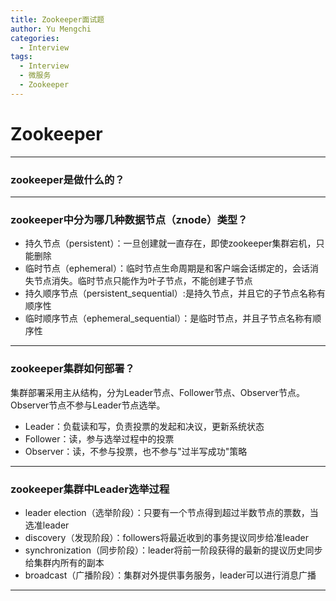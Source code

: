 ```yaml
---
title: Zookeeper面试题
author: Yu Mengchi
categories:
  - Interview 
tags:
  - Interview
  - 微服务
  - Zookeeper
---
```

  
# Zookeeper

---

### zookeeper是做什么的？



---

### zookeeper中分为哪几种数据节点（znode）类型？

- 持久节点（persistent）：一旦创建就一直存在，即使zookeeper集群宕机，只能删除
- 临时节点（ephemeral）：临时节点生命周期是和客户端会话绑定的，会话消失节点消失。临时节点只能作为叶子节点，不能创建子节点
- 持久顺序节点（persistent_sequential）:是持久节点，并且它的子节点名称有顺序性
- 临时顺序节点（ephemeral_sequential）：是临时节点，并且子节点名称有顺序性


---

### zookeeper集群如何部署？


集群部署采用主从结构，分为Leader节点、Follower节点、Observer节点。Observer节点不参与Leader节点选举。

- Leader：负载读和写，负责投票的发起和决议，更新系统状态
- Follower：读，参与选举过程中的投票
- Observer：读，不参与投票，也不参与"过半写成功"策略

---

### zookeeper集群中Leader选举过程

- leader election（选举阶段）：只要有一个节点得到超过半数节点的票数，当选准leader
- discovery（发现阶段）：followers将最近收到的事务提议同步给准leader
- synchronization（同步阶段）：leader将前一阶段获得的最新的提议历史同步给集群内所有的副本
- broadcast（广播阶段）：集群对外提供事务服务，leader可以进行消息广播

---





